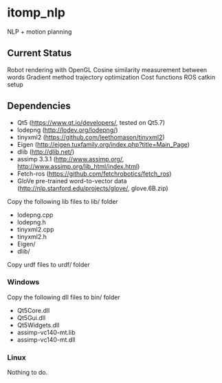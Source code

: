# itomp_nlp
NLP + motion planning

## Current Status
Robot rendering with OpenGL
Cosine similarity measurement between words
Gradient method trajectory optimization
Cost functions
ROS catkin setup

## Dependencies
* Qt5 (https://www.qt.io/developers/, tested on Qt5.7)
* lodepng (http://lodev.org/lodepng/)
* tinyxml2 (https://github.com/leethomason/tinyxml2)
* Eigen (http://eigen.tuxfamily.org/index.php?title=Main_Page)
* dlib (http://dlib.net/)
* assimp 3.3.1 (http://www.assimp.org/, http://www.assimp.org/lib_html/index.html)
* Fetch-ros (https://github.com/fetchrobotics/fetch_ros)
* GloVe pre-trained word-to-vector data (http://nlp.stanford.edu/projects/glove/, glove.6B.zip)

Copy the following lib files to lib/ folder
* lodepng.cpp
* lodepng.h
* tinyxml2.cpp
* tinyxml2.h
* Eigen/
* dlib/

Copy urdf files to urdf/ folder

### Windows
Copy the following dll files to bin/ folder
* Qt5Core.dll
* Qt5Gui.dll
* Qt5Widgets.dll
* assimp-vc140-mt.lib
* assimp-vc140-mt.dll

### Linux
Nothing to do.